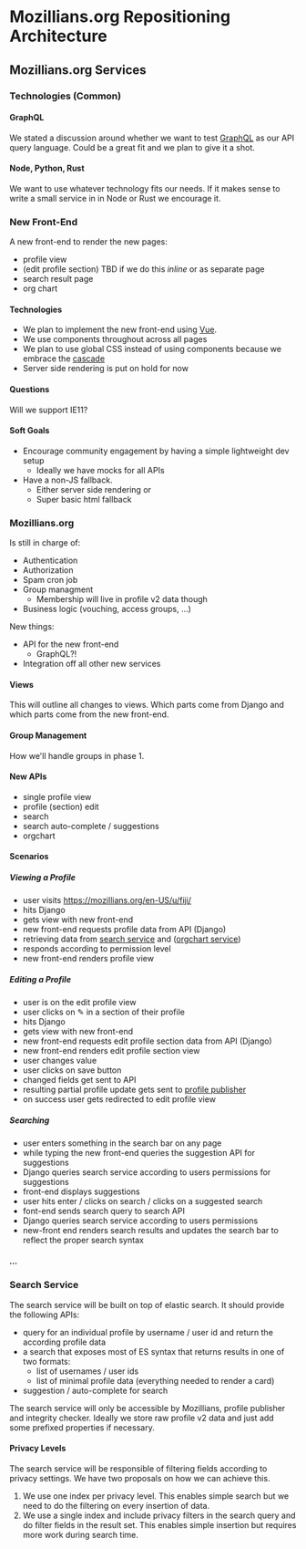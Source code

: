 # Mozillians.org Repositioning Architecture

## Mozillians.org Services

### Technologies (Common)

#### GraphQL

We stated a discussion around whether we want to test [GraphQL](https://graphql.org/) as our API
query language. Could be a great fit and we plan to give it a shot.

#### Node, Python, Rust

We want to use whatever technology fits our needs. If it makes sense to write a small service in
in Node or Rust we encourage it.


### New Front-End

A new front-end to render the new pages:

- profile view
- (edit profile section)
  TBD if we do this _inline_ or as separate page
- search result page
- org chart

#### Technologies

- We plan to implement the new front-end using [Vue](https://vuejs.org).
- We use components throughout across all pages
- We plan to use global CSS instead of using components because we embrace the
  [cascade](https://developer.mozilla.org/en-US/docs/Web/CSS/Cascade)
- Server side rendering is put on hold for now

#### Questions

Will we support IE11?

#### Soft Goals

- Encourage community engagement by having a simple lightweight dev setup
  - Ideally we have mocks for all APIs
- Have a non-JS fallback.
  - Either server side rendering or
  - Super basic html fallback


### Mozillians.org

Is still in charge of:

- Authentication
- Authorization
- Spam cron job
- Group managment
  - Membership will live in profile v2 data though
- Business logic (vouching, access groups, …)

New things:
- API for the new front-end
  - GraphQL?!
- Integration off all other new services

#### Views

This will outline all changes to views. Which parts come from Django and which parts come from the
new front-end.

#### Group Management

How we'll handle groups in phase 1.

#### New APIs

- single profile view
- profile (section) edit
- search
- search auto-complete / suggestions
- orgchart

#### Scenarios

##### Viewing a Profile

- user visits https://mozillians.org/en-US/u/fiji/
- hits Django
- gets view with new front-end
- new front-end requests profile data from API (Django)
- retrieving data from [search service](#search-service) and ([orgchart service](#orgchart-service))
- responds according to permission level
- new front-end renders profile view

##### Editing a Profile

- user is on the edit profile view
- user clicks on ✎ in a section of their profile
- hits Django
- gets view with new front-end
- new front-end requests edit profile section data from API (Django)
- new front-end renders edit profile section view
- user changes value
- user clicks on save button
- changed fields get sent to API
- resulting partial profile update gets sent to [profile publisher](#profile-publisher)
- on success user gets redirected to edit profile view

##### Searching

- user enters something in the search bar on any page
- while typing the new front-end queries the suggestion API for suggestions
- Django queries search service according to users permissions for suggestions
- front-end displays suggestions
- user hits enter / clicks on search / clicks on a suggested search
- font-end sends search query to search API
- Django queries search service according to users permissions
- new-front end renders search results and updates the search bar to reflect the proper search syntax

##### …


### Search Service

The search service will be built on top of elastic search. It should provide the following APIs:

- query for an individual profile by username / user id and return the according profile data
- a search that exposes most of ES syntax that returns results in one of two formats:
  - list of usernames / user ids
  - list of minimal profile data (everything needed to render a card)
- suggestion / auto-complete for search

The search service will only be accessible by Mozillians, profile publisher and integrity checker.
Ideally we store raw profile v2 data and just add some prefixed properties if necessary.

#### Privacy Levels

The search service will be responsible of filtering fields according to privacy settings. We have
two proposals on how we can achieve this.

1. We use one index per privacy level. This enables simple search but we need to do the filtering on
   every insertion of data.
2. We use a single index and include privacy filters in the search query and do filter fields in the
   result set. This enables simple insertion but requires more work during search time.
